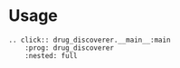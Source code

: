 # Usage

```{eval-rst}
.. click:: drug_discoverer.__main__:main
    :prog: drug_discoverer
    :nested: full
```
